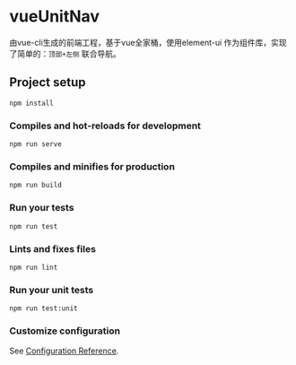 # vueUnitNav
由vue-cli生成的前端工程，基于vue全家桶，使用element-ui 作为组件库，实现了简单的：`顶部+左侧` 联合导航。

## Project setup
```
npm install
```

### Compiles and hot-reloads for development
```
npm run serve
```

### Compiles and minifies for production
```
npm run build
```

### Run your tests
```
npm run test
```

### Lints and fixes files
```
npm run lint
```

### Run your unit tests
```
npm run test:unit
```

### Customize configuration
See [Configuration Reference](https://cli.vuejs.org/config/).
